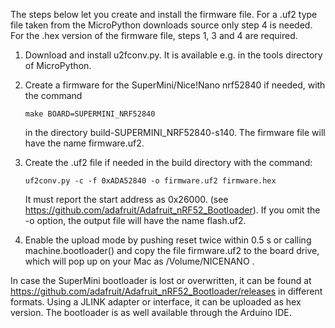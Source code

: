 The steps below let you create and install the firmware file. For
a .uf2 type file taken from the MicroPython downloads source only
step 4 is needed. For the .hex version of the firmware file, steps
1, 3 and 4 are required.

1. Download and install u2fconv.py. It is available e.g. in the tools
   directory of MicroPython.

2. Create a firmware for the SuperMini/Nice!Nano nrf52840 if needed, with the command

   `make BOARD=SUPERMINI_NRF52840`

   in the directory build-SUPERMINI_NRF52840-s140. The firmware file will have the
   name firmware.uf2.

3. Create the .uf2 file if needed in the build directory with the command:

   `uf2conv.py -c -f 0xADA52840 -o firmware.uf2 firmware.hex`

   It must report the start address as 0x26000. (see https://github.com/adafruit/Adafruit_nRF52_Bootloader). If you omit the -o option,
   the output file will have the name flash.uf2.

4. Enable the upload mode by pushing reset twice within 0.5 s or calling
   machine.bootloader() and copy the file firmware.uf2 to the board drive,
   which will pop up on your Mac as /Volume/NICENANO .

In case the SuperMini bootloader is lost or overwritten, it can be found
at https://github.com/adafruit/Adafruit_nRF52_Bootloader/releases in different
formats. Using a JLINK adapter or interface, it can be uploaded as hex version.
The bootloader is as well available through the Arduino IDE.

